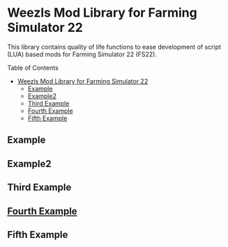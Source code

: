 # Weezls Mod Library for Farming Simulator 22

This library contains quality of life functions to ease development of script (LUA) based mods for Farming Simulator 22 (FS22).


Table of Contents
- [Weezls Mod Library for Farming Simulator 22](#weezls-mod-library-for-farming-simulator-22)
  - [Example](#example)
  - [Example2](#example2)
  - [Third Example](#third-example)
  - [Fourth Example](#fourth-example)
  - [Fifth Example](#fifth-example)


## Example
## Example2
## Third Example
## [Fourth Example](http://www.fourthexample.com) 
## Fifth Example
